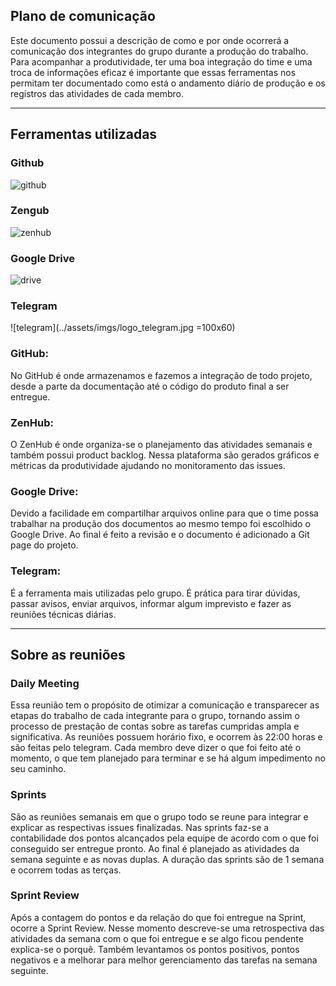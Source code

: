 ## Plano de comunicação

Este documento possui a descrição de como e por onde ocorrerá a comunicação dos integrantes do grupo durante a produção 
do trabalho. Para acompanhar a produtividade, ter uma boa integração do time e uma troca de informações eficaz é importante
que essas ferramentas nos permitam ter documentado como está o andamento diário de produção e os registros das atividades 
de cada membro.

---

## Ferramentas utilizadas

<div class="comunications-imgs">
<div class="images-info">
        <h3>Github</h3>

![github](../assets/imgs/comunication/github.png)

</div>
<div class="images-info">
    <h3>Zengub</h3>

![zenhub](../assets/imgs/comunication/zenhub.png)

</div>

<div class="images-info">
    <h3>Google Drive</h3>

![drive](../assets/imgs/comunication/drive.png)
        <h3>Telegram</h3>

![telegram](../assets/imgs/logo_telegram.jpg =100x60)

</div>
<div class="images-info">

</div>
</div>

### GitHub:

<p> No GitHub é onde armazenamos e fazemos a integração de todo projeto, desde a parte da documentação até o código do 
produto final a ser entregue. </p>

### ZenHub:

<p> O ZenHub é onde organiza-se o planejamento das atividades semanais e também possui product backlog. Nessa plataforma são
gerados gráficos e métricas da produtividade ajudando no monitoramento das issues.</p>

### Google Drive:

<p> Devido a facilidade em compartilhar arquivos online para que o time possa trabalhar na produção dos documentos ao mesmo 
tempo foi escolhido o Google Drive. Ao final é feito a revisão e o documento é adicionado a Git page do projeto. </p>

### Telegram: 

<p> É a ferramenta mais utilizadas pelo grupo. É prática para tirar dúvidas, passar avisos, enviar arquivos, informar algum 
imprevisto e fazer as reuniões técnicas diárias.</p>

---

## Sobre as reuniões

### Daily Meeting

Essa reunião tem o propósito de otimizar a comunicação e transparecer as etapas do trabalho de cada integrante para o grupo,
tornando assim o processo de prestação de contas sobre as tarefas cumpridas ampla e significativa. As reuniões possuem 
horário fixo, e ocorrem às 22:00 horas e são feitas pelo telegram. Cada membro deve dizer o que foi feito até o momento,
o que tem planejado para terminar e se há algum impedimento no seu caminho.

### Sprints

São as reuniões semanais em que o grupo todo se reune para integrar e explicar as respectivas issues finalizadas. Nas sprints 
faz-se a contabilidade dos pontos alcançados pela equipe de acordo com o que foi conseguido ser entregue pronto. Ao final é
planejado as atividades da semana seguinte e as novas duplas. A duração das sprints são de 1 semana e ocorrem todas as terças.


### Sprint Review

Após a contagem do pontos e da relação do que foi entregue na Sprint, ocorre a Sprint Review. Nesse momento descreve-se uma 
retrospectiva das atividades da semana com o que foi entregue e se algo ficou pendente explica-se o porquê. Também levantamos
os pontos positivos, pontos negativos e a melhorar para melhor gerenciamento das tarefas na semana seguinte.









